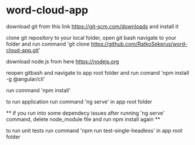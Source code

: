# word-cloud-app

download git from this link https://git-scm.com/downloads and install it

clone git repository to your local folder, open git bash navigate to your folder and run command 'git clone https://github.com/RatkoSekerus/word-cloud-app.git'

download node.js from here https://nodejs.org

reopen gitbash and navigate to app root folder and run comand 'npm install -g @angular/cli'

run command 'npm install'

to run application run command 'ng serve' in app root folder

** if you run into some dependecy issues after running 'ng serve' command, delete node_module file and run npm install again **

to run unit tests run command 'npm run test-single-headless' in app root folder


